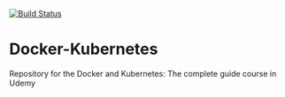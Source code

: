 [![Build Status](https://travis-ci.com/rodrigoarenas456/Docker-Kubernetes.svg?branch=main)](https://travis-ci.com/rodrigoarenas456/Docker-Kubernetes)

# Docker-Kubernetes
Repository for the Docker and Kubernetes: The complete guide course in Udemy
